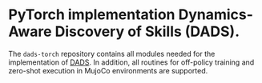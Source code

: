 
# PyTorch implementation Dynamics-Aware Discovery of Skills (DADS).
The ``dads-torch`` repository contains all modules needed for the implementation of [DADS](https://arxiv.org/abs/1907.01657).
In addition, all routines for off-policy training and zero-shot execution in MujoCo environments are supported.
